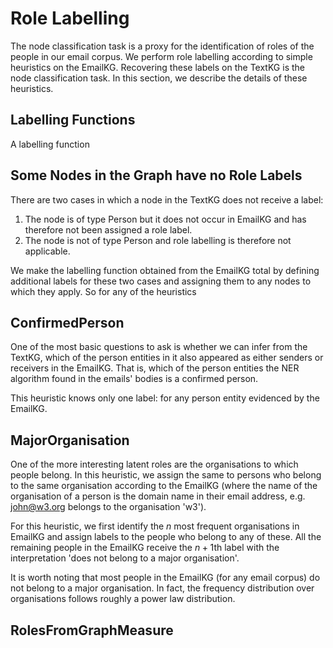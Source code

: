 # Role Labelling

The node classification task is a proxy for the identification of roles of the people in our email corpus. We perform role labelling according to simple heuristics on the EmailKG. Recovering these labels on the TextKG is the node classification task. In this section, we describe the details of these heuristics.

## Labelling Functions

A labelling function 


## Some Nodes in the Graph have no Role Labels

There are two cases in which a node in the TextKG does not receive a label:

  1. The node is of type Person but it does not occur in EmailKG and has therefore not been assigned a role label.
  2. The node is not of type Person and role labelling is therefore not applicable.
  
We make the labelling function obtained from the EmailKG total by defining additional labels for these two cases and assigning them to any nodes to which they apply. So for any of the heuristics


## ConfirmedPerson

One of the most basic questions to ask is whether we can infer from the TextKG, which of the person entities in it also appeared as either senders or receivers in the EmailKG. That is, which of the person entities the NER algorithm found in the emails' bodies is a confirmed person. 

This heuristic knows only one label: for any person entity evidenced by the EmailKG.


## MajorOrganisation

One of the more interesting latent roles are the organisations to which people belong. In this heuristic, we assign the same to persons who belong to the same organisation according to the EmailKG (where the name of the organisation of a person is the domain name in their email address, e.g. john@w3.org belongs to the organisation 'w3').

For this heuristic, we first identify the $n$ most frequent organisations in EmailKG and assign labels to the people who belong to any of these. All the remaining people in the EmailKG receive the $n+1$th label with the interpretation 'does not belong to a major organisation'.

It is worth noting that most people in the EmailKG (for any email corpus) do not belong to a major organisation. In fact, the frequency distribution over organisations follows roughly a power law distribution.


## RolesFromGraphMeasure





